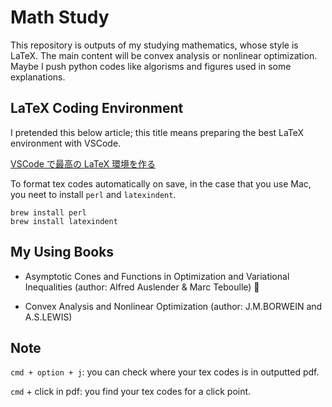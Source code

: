 # Math Study

This repository is outputs of my studying mathematics, whose style is LaTeX. The main content will be convex analysis or nonlinear optimization. Maybe I push python codes like algorisms and figures used in some explanations.

## LaTeX Coding Environment
I pretended this below article; this title means preparing the best LaTeX environment with VSCode.

[VSCode で最高の LaTeX 環境を作る](https://qiita.com/rainbartown/items/d7718f12d71e688f3573)

To format tex codes automatically on save, in the case that you use Mac, you neet to install ``perl`` and ``latexindent``.

```
brew install perl
brew install latexindent
```

## My Using Books
- Asymptotic Cones and Functions in Optimization and Variational Inequalities (author: Alfred Auslender & Marc Teboulle) 🌟

- Convex Analysis and Nonlinear Optimization (author: J.M.BORWEIN and A.S.LEWIS)

## Note

``cmd + option + j``: you can check where your tex codes is in outputted pdf.

``cmd`` + click in pdf: you find your tex codes for a click point.
